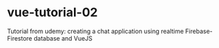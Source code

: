 # vue-tutorial-02

Tutorial from udemy: creating a chat application using realtime Firebase-Firestore database and VueJS
